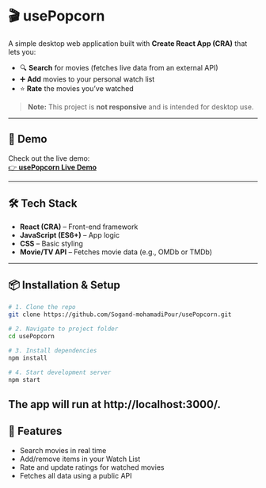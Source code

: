 # 🎬 usePopcorn

A simple desktop web application built with **Create React App (CRA)** that lets you:

- 🔍 **Search** for movies (fetches live data from an external API)  
- ➕ **Add** movies to your personal watch list  
- ⭐ **Rate** the movies you’ve watched  

> **Note:** This project is **not responsive** and is intended for desktop use.

---

## 🚀 Demo

Check out the live demo:  
[👉 **usePopcorn Live Demo**](https://use-popcorn-phi-six.vercel.app/)

---

## 🛠️ Tech Stack

- **React (CRA)** – Front-end framework  
- **JavaScript (ES6+)** – App logic  
- **CSS** – Basic styling  
- **Movie/TV API** – Fetches movie data (e.g., OMDb or TMDb)

---

## 📦 Installation & Setup

```bash
# 1. Clone the repo
git clone https://github.com/Sogand-mohamadiPour/usePopcorn.git

# 2. Navigate to project folder
cd usePopcorn

# 3. Install dependencies
npm install

# 4. Start development server
npm start
```
## The app will run at http://localhost:3000/.

## 🧩 Features
- Search movies in real time
- Add/remove items in your Watch List
- Rate and update ratings for watched movies
- Fetches all data using a public API
